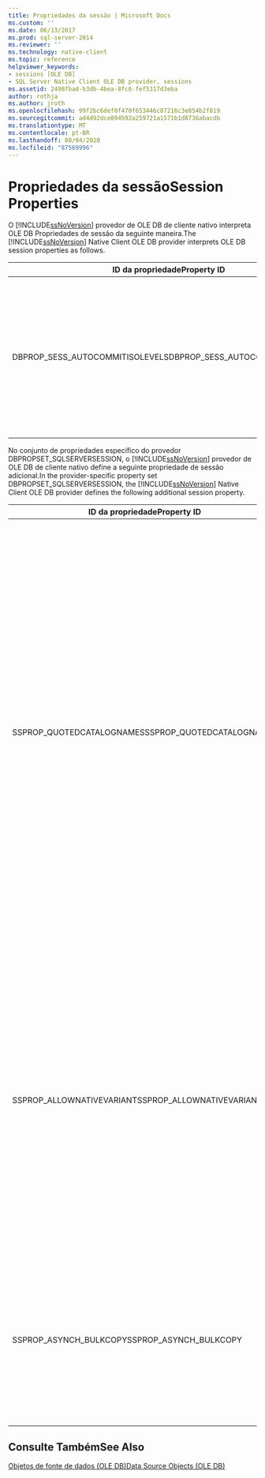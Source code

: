 ```yaml
---
title: Propriedades da sessão | Microsoft Docs
ms.custom: ''
ms.date: 06/13/2017
ms.prod: sql-server-2014
ms.reviewer: ''
ms.technology: native-client
ms.topic: reference
helpviewer_keywords:
- sessions [OLE DB]
- SQL Server Native Client OLE DB provider, sessions
ms.assetid: 2498fbad-b3db-4bea-8fc6-fef5317d3eba
author: rothja
ms.author: jroth
ms.openlocfilehash: 99f2bc6def0f470f653446c87216c3e854b2f819
ms.sourcegitcommit: ad4d92dce894592a259721a1571b1d8736abacdb
ms.translationtype: MT
ms.contentlocale: pt-BR
ms.lasthandoff: 08/04/2020
ms.locfileid: "87569996"
---
```

# <a name="session-properties"></a><span data-ttu-id="27327-102">Propriedades da sessão</span><span class="sxs-lookup"><span data-stu-id="27327-102">Session Properties</span></span>
  <span data-ttu-id="27327-103">O [!INCLUDE[ssNoVersion](../../includes/ssnoversion-md.md)] provedor de OLE DB de cliente nativo interpreta OLE DB Propriedades de sessão da seguinte maneira.</span><span class="sxs-lookup"><span data-stu-id="27327-103">The [!INCLUDE[ssNoVersion](../../includes/ssnoversion-md.md)] Native Client OLE DB provider interprets OLE DB session properties as follows.</span></span>  
  
|<span data-ttu-id="27327-104">ID da propriedade</span><span class="sxs-lookup"><span data-stu-id="27327-104">Property ID</span></span>|<span data-ttu-id="27327-105">Descrição</span><span class="sxs-lookup"><span data-stu-id="27327-105">Description</span></span>|  
|-----------------|-----------------|  
|<span data-ttu-id="27327-106">DBPROP_SESS_AUTOCOMMITISOLEVELS</span><span class="sxs-lookup"><span data-stu-id="27327-106">DBPROP_SESS_AUTOCOMMITISOLEVELS</span></span>|<span data-ttu-id="27327-107">O [!INCLUDE[ssNoVersion](../../includes/ssnoversion-md.md)] provedor de OLE DB de cliente nativo dá suporte a todos os níveis de isolamento da transação de confirmação automática, com exceção do nível de caos DBPROPVAL_TI_CHAOS.</span><span class="sxs-lookup"><span data-stu-id="27327-107">The [!INCLUDE[ssNoVersion](../../includes/ssnoversion-md.md)] Native Client OLE DB provider supports all autocommit transaction isolation levels with the exception of the chaos level DBPROPVAL_TI_CHAOS.</span></span>|  
  
 <span data-ttu-id="27327-108">No conjunto de propriedades específico do provedor DBPROPSET_SQLSERVERSESSION, o [!INCLUDE[ssNoVersion](../../includes/ssnoversion-md.md)] provedor de OLE DB de cliente nativo define a seguinte propriedade de sessão adicional.</span><span class="sxs-lookup"><span data-stu-id="27327-108">In the provider-specific property set DBPROPSET_SQLSERVERSESSION, the [!INCLUDE[ssNoVersion](../../includes/ssnoversion-md.md)] Native Client OLE DB provider defines the following additional session property.</span></span>  
  
|<span data-ttu-id="27327-109">ID da propriedade</span><span class="sxs-lookup"><span data-stu-id="27327-109">Property ID</span></span>|<span data-ttu-id="27327-110">Descrição</span><span class="sxs-lookup"><span data-stu-id="27327-110">Description</span></span>|  
|-----------------|-----------------|  
|<span data-ttu-id="27327-111">SSPROP_QUOTEDCATALOGNAMES</span><span class="sxs-lookup"><span data-stu-id="27327-111">SSPROP_QUOTEDCATALOGNAMES</span></span>|<span data-ttu-id="27327-112">Tipo: VT_BOOL</span><span class="sxs-lookup"><span data-stu-id="27327-112">Type: VT_BOOL</span></span><br /><br /> <span data-ttu-id="27327-113">L/G: Leitura/gravação</span><span class="sxs-lookup"><span data-stu-id="27327-113">R/W: Read/write</span></span><br /><br /> <span data-ttu-id="27327-114">Padrão: VARIANT_FALSE</span><span class="sxs-lookup"><span data-stu-id="27327-114">Default: VARIANT_FALSE</span></span><br /><br /> <span data-ttu-id="27327-115">Descrição: Identificadores citados permitidos na restrição CATALOG.</span><span class="sxs-lookup"><span data-stu-id="27327-115">Description: Quoted identifiers allowed in CATALOG restriction.</span></span><br /><br /> <span data-ttu-id="27327-116">VARIANT_TRUE: São reconhecidos identificadores citados para uma restrição de catálogo dos conjuntos de linhas de esquema que fornecem suporte à consulta distribuída.</span><span class="sxs-lookup"><span data-stu-id="27327-116">VARIANT_TRUE: Quoted identifiers are recognized for a catalog restriction for the schema rowsets that supply distributed query support.</span></span><br /><br /> <span data-ttu-id="27327-117">VARIANT_FALSE: Não são reconhecidos identificadores citados para uma restrição de catálogo dos conjuntos de linhas de esquema que fornecem suporte à consulta distribuída.</span><span class="sxs-lookup"><span data-stu-id="27327-117">VARIANT_FALSE: Quoted identifiers are not recognized for a catalog restriction for the schema rowsets that supply distributed query support.</span></span><br /><br /> <span data-ttu-id="27327-118">Para obter mais informações sobre conjuntos de linhas de esquema que fornecem suporte à consulta distribuída, confira [Suporte à consulta distribuída em conjuntos de linhas de esquema](../native-client/ole-db/schema-rowsets-distributed-query-support.md).</span><span class="sxs-lookup"><span data-stu-id="27327-118">For more information about schema rowsets that supply distributed query support, see [Distributed Query Support in Schema Rowsets](../native-client/ole-db/schema-rowsets-distributed-query-support.md).</span></span>|  
|<span data-ttu-id="27327-119">SSPROP_ALLOWNATIVEVARIANT</span><span class="sxs-lookup"><span data-stu-id="27327-119">SSPROP_ALLOWNATIVEVARIANT</span></span>|<span data-ttu-id="27327-120">Tipo: VT_BOOL</span><span class="sxs-lookup"><span data-stu-id="27327-120">Type: VT_BOOL</span></span><br /><br /> <span data-ttu-id="27327-121">Leitura/gravação: leitura/gravação</span><span class="sxs-lookup"><span data-stu-id="27327-121">R/W: Read/Write</span></span><br /><br /> <span data-ttu-id="27327-122">Padrão: VARIANT_FALSE</span><span class="sxs-lookup"><span data-stu-id="27327-122">Default: VARIANT_FALSE</span></span><br /><br /> <span data-ttu-id="27327-123">Descrição: Determina se os dados buscados são como DBTYPE_VARIANT ou DBTYPE_SQLVARIANT.</span><span class="sxs-lookup"><span data-stu-id="27327-123">Description: Determines if the data fetched in is as DBTYPE_VARIANT or DBTYPE_SQLVARIANT.</span></span><br /><br /> <span data-ttu-id="27327-124">VARIANT_TRUE: o tipo de coluna é retornado como DBTYPE_SQLVARIANT e o buffer terá a estrutura SSVARIANT.</span><span class="sxs-lookup"><span data-stu-id="27327-124">VARIANT_TRUE: Column type is returned as DBTYPE_SQLVARIANT in which case the buffer will hold SSVARIANT structure.</span></span><br /><br /> <span data-ttu-id="27327-125">VARIANT_FALSE: o tipo de coluna é retornado como DBTYPE_VARIANT e o buffer terá a estrutura VARIANT.</span><span class="sxs-lookup"><span data-stu-id="27327-125">VARIANT_FALSE: Column type is returned as DBTYPE_VARIANT and the buffer will have VARIANT structure.</span></span>|  
|<span data-ttu-id="27327-126">SSPROP_ASYNCH_BULKCOPY</span><span class="sxs-lookup"><span data-stu-id="27327-126">SSPROP_ASYNCH_BULKCOPY</span></span>|<span data-ttu-id="27327-127">Para usar o modo assíncrono, defina a propriedade de sessão SSPROP_ASYNCH_BULKCOPY específica do provedor como VARIANT_TRUE antes de chamar o método BCPExec.</span><span class="sxs-lookup"><span data-stu-id="27327-127">To use asynchronous mode, set the provider specific session property SSPROP_ASYNCH_BULKCOPY to VARIANT_TRUE before calling the BCPExec method.</span></span> <span data-ttu-id="27327-128">Essa propriedade está disponível no conjunto de propriedades DBPROPSET_SQLSERVERSESSION.</span><span class="sxs-lookup"><span data-stu-id="27327-128">This property is available in the DBPROPSET_SQLSERVERSESSION property set.</span></span>|  
  
## <a name="see-also"></a><span data-ttu-id="27327-129">Consulte Também</span><span class="sxs-lookup"><span data-stu-id="27327-129">See Also</span></span>  
 [<span data-ttu-id="27327-130">Objetos de fonte de dados &#40;OLE DB&#41;</span><span class="sxs-lookup"><span data-stu-id="27327-130">Data Source Objects &#40;OLE DB&#41;</span></span>](data-source-objects-ole-db.md)  
  
  
